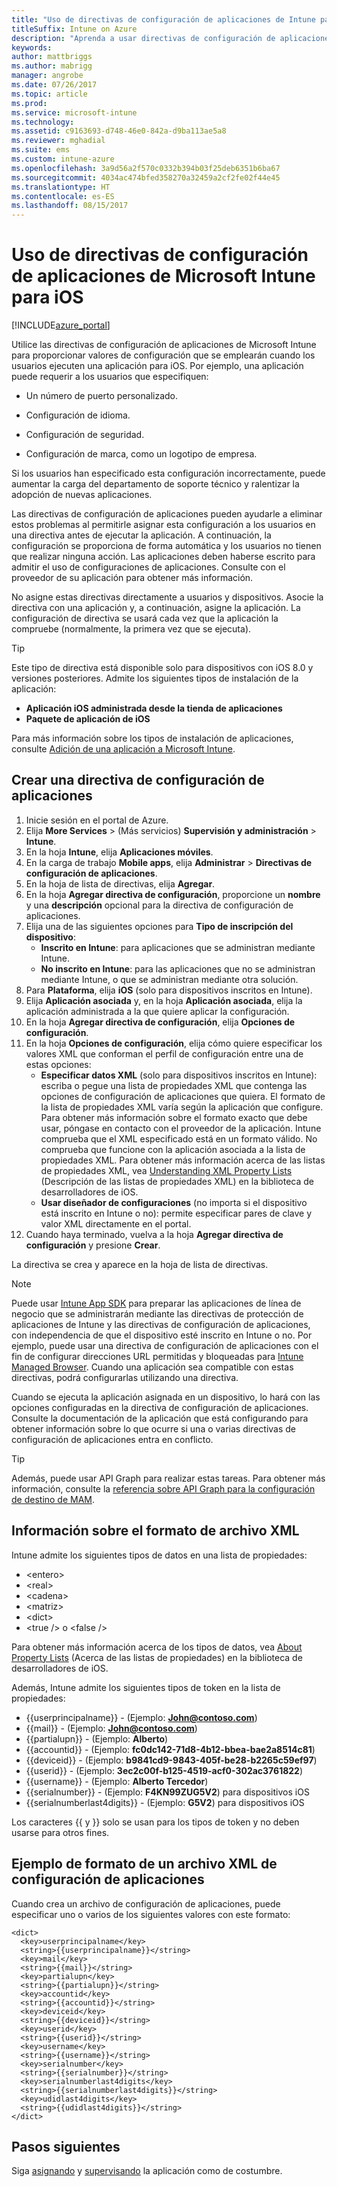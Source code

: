 ```yaml
---
title: "Uso de directivas de configuración de aplicaciones de Intune para iOS"
titleSuffix: Intune on Azure
description: "Aprenda a usar directivas de configuración de aplicaciones para proporcionar datos de configuración a una aplicación de iOS, cuando se ejecuta."
keywords: 
author: mattbriggs
ms.author: mabrigg
manager: angrobe
ms.date: 07/26/2017
ms.topic: article
ms.prod: 
ms.service: microsoft-intune
ms.technology: 
ms.assetid: c9163693-d748-46e0-842a-d9ba113ae5a8
ms.reviewer: mghadial
ms.suite: ems
ms.custom: intune-azure
ms.openlocfilehash: 3a9d56a2f570c0332b394b03f25deb6351b6ba67
ms.sourcegitcommit: 4034ac474bfed358270a32459a2cf2fe02f44e45
ms.translationtype: HT
ms.contentlocale: es-ES
ms.lasthandoff: 08/15/2017
---
```

# <a name="how-to-use-microsoft-intune-app-configuration-policies-for-ios"></a>Uso de directivas de configuración de aplicaciones de Microsoft Intune para iOS

[!INCLUDE[azure_portal](./includes/azure_portal.md)]

Utilice las directivas de configuración de aplicaciones de Microsoft Intune para proporcionar valores de configuración que se emplearán cuando los usuarios ejecuten una aplicación para iOS. Por ejemplo, una aplicación puede requerir a los usuarios que especifiquen:

-   Un número de puerto personalizado.

-   Configuración de idioma.

-   Configuración de seguridad.

-   Configuración de marca, como un logotipo de empresa.

Si los usuarios han especificado esta configuración incorrectamente, puede aumentar la carga del departamento de soporte técnico y ralentizar la adopción de nuevas aplicaciones.

Las directivas de configuración de aplicaciones pueden ayudarle a eliminar estos problemas al permitirle asignar esta configuración a los usuarios en una directiva antes de ejecutar la aplicación. A continuación, la configuración se proporciona de forma automática y los usuarios no tienen que realizar ninguna acción. Las aplicaciones deben haberse escrito para admitir el uso de configuraciones de aplicaciones. Consulte con el proveedor de su aplicación para obtener más información.

No asigne estas directivas directamente a usuarios y dispositivos. Asocie la directiva con una aplicación y, a continuación, asigne la aplicación. La configuración de directiva se usará cada vez que la aplicación la compruebe (normalmente, la primera vez que se ejecuta).

> [!TIP]
> Este tipo de directiva está disponible solo para dispositivos con iOS 8.0 y versiones posteriores. Admite los siguientes tipos de instalación de la aplicación:
>
> -   **Aplicación iOS administrada desde la tienda de aplicaciones**
> -   **Paquete de aplicación de iOS**
>
> Para más información sobre los tipos de instalación de aplicaciones, consulte [Adición de una aplicación a Microsoft Intune](apps-add.md).

## <a name="create-an-app-configuration-policy"></a>Crear una directiva de configuración de aplicaciones
1.  Inicie sesión en el portal de Azure.
2.  Elija **More Services** >  (Más servicios) **Supervisión y administración** > **Intune**.
3.  En la hoja **Intune**, elija **Aplicaciones móviles**.
4.  En la carga de trabajo **Mobile apps**, elija **Administrar** > **Directivas de configuración de aplicaciones**.
5.  En la hoja de lista de directivas, elija **Agregar**.
6.  En la hoja **Agregar directiva de configuración**, proporcione un **nombre** y una **descripción** opcional para la directiva de configuración de aplicaciones.
7.  Elija una de las siguientes opciones para **Tipo de inscripción del dispositivo**:
    - **Inscrito en Intune**: para aplicaciones que se administran mediante Intune.
    - **No inscrito en Intune**: para las aplicaciones que no se administran mediante Intune, o que se administran mediante otra solución.
8.  Para **Plataforma**, elija **iOS** (solo para dispositivos inscritos en Intune).
9.  Elija **Aplicación asociada** y, en la hoja **Aplicación asociada**, elija la aplicación administrada a la que quiere aplicar la configuración.
10. En la hoja **Agregar directiva de configuración**, elija **Opciones de configuración**.
11. En la hoja **Opciones de configuración**, elija cómo quiere especificar los valores XML que conforman el perfil de configuración entre una de estas opciones:
    - **Especificar datos XML** (solo para dispositivos inscritos en Intune): escriba o pegue una lista de propiedades XML que contenga las opciones de configuración de aplicaciones que quiera. El formato de la lista de propiedades XML varía según la aplicación que configure. Para obtener más información sobre el formato exacto que debe usar, póngase en contacto con el proveedor de la aplicación.
Intune comprueba que el XML especificado está en un formato válido. No comprueba que funcione con la aplicación asociada a la lista de propiedades XML.
Para obtener más información acerca de las listas de propiedades XML, vea [Understanding XML Property Lists](https://developer.apple.com/library/ios/documentation/Cocoa/Conceptual/PropertyLists/UnderstandXMLPlist/UnderstandXMLPlist.html) (Descripción de las listas de propiedades XML) en la biblioteca de desarrolladores de iOS.
    - **Usar diseñador de configuraciones** (no importa si el dispositivo está inscrito en Intune o no): permite especificar pares de clave y valor XML directamente en el portal.
11. Cuando haya terminado, vuelva a la hoja **Agregar directiva de configuración** y presione **Crear**.

La directiva se crea y aparece en la hoja de lista de directivas.



>[!Note]
>Puede usar [Intune App SDK](https://docs.microsoft.com/intune/app-sdk-ios) para preparar las aplicaciones de línea de negocio que se administrarán mediante las directivas de protección de aplicaciones de Intune y las directivas de configuración de aplicaciones, con independencia de que el dispositivo esté inscrito en Intune o no. Por ejemplo, puede usar una directiva de configuración de aplicaciones con el fin de configurar direcciones URL permitidas y bloqueadas para [Intune Managed Browser](app-configuration-managed-browser.md). Cuando una aplicación sea compatible con estas directivas, podrá configurarlas utilizando una directiva.


Cuando se ejecuta la aplicación asignada en un dispositivo, lo hará con las opciones configuradas en la directiva de configuración de aplicaciones.
Consulte la documentación de la aplicación que está configurando para obtener información sobre lo que ocurre si una o varias directivas de configuración de aplicaciones entra en conflicto.

>[!Tip]
>Además, puede usar API Graph para realizar estas tareas. Para obtener más información, consulte la [referencia sobre API Graph para la configuración de destino de MAM](https://graph.microsoft.io/docs/api-reference/beta/api/intune_mam_targetedmanagedappconfiguration_create).


## <a name="information-about-the-xml-file-format"></a>Información sobre el formato de archivo XML

Intune admite los siguientes tipos de datos en una lista de propiedades:

- &lt;entero&gt;
- &lt;real&gt;
- &lt;cadena&gt;
- &lt;matriz&gt;
- &lt;dict&gt;
- &lt;true /&gt; o &lt;false /&gt;

Para obtener más información acerca de los tipos de datos, vea [About Property Lists](https://developer.apple.com/library/ios/documentation/Cocoa/Conceptual/PropertyLists/AboutPropertyLists/AboutPropertyLists.html) (Acerca de las listas de propiedades) en la biblioteca de desarrolladores de iOS.

Además, Intune admite los siguientes tipos de token en la lista de propiedades:
- \{\{userprincipalname\}\} - (Ejemplo: **John@contoso.com**)
- \{\{mail\}\} - (Ejemplo: **John@contoso.com**)
- \{\{partialupn\}\} - (Ejemplo: **Alberto**)
- \{\{accountid\}\} - (Ejemplo: **fc0dc142-71d8-4b12-bbea-bae2a8514c81**)
- \{\{deviceid\}\} - (Ejemplo: **b9841cd9-9843-405f-be28-b2265c59ef97**)
- \{\{userid\}\} - (Ejemplo: **3ec2c00f-b125-4519-acf0-302ac3761822**)
- \{\{username\}\} - (Ejemplo: **Alberto Tercedor**)
- \{\{serialnumber\}\} - (Ejemplo: **F4KN99ZUG5V2**) para dispositivos iOS
- \{\{serialnumberlast4digits\}\} - (Ejemplo: **G5V2**) para dispositivos iOS

Los caracteres \{\{ y \}\} solo se usan para los tipos de token y no deben usarse para otros fines.

## <a name="example-format-for-an-app-configuration-xml-file"></a>Ejemplo de formato de un archivo XML de configuración de aplicaciones

Cuando crea un archivo de configuración de aplicaciones, puede especificar uno o varios de los siguientes valores con este formato:

```
<dict>
  <key>userprincipalname</key>
  <string>{{userprincipalname}}</string>
  <key>mail</key>
  <string>{{mail}}</string>
  <key>partialupn</key>
  <string>{{partialupn}}</string>
  <key>accountid</key>
  <string>{{accountid}}</string>
  <key>deviceid</key>
  <string>{{deviceid}}</string>
  <key>userid</key>
  <string>{{userid}}</string>
  <key>username</key>
  <string>{{username}}</string>
  <key>serialnumber</key>
  <string>{{serialnumber}}</string>
  <key>serialnumberlast4digits</key>
  <string>{{serialnumberlast4digits}}</string>
  <key>udidlast4digits</key>
  <string>{{udidlast4digits}}</string>
</dict>

```

## <a name="next-steps"></a>Pasos siguientes

Siga [asignando](apps-deploy.md) y [supervisando](apps-monitor.md) la aplicación como de costumbre.